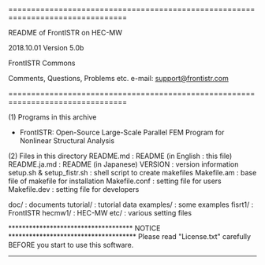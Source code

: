 ================================================================================

  README of FrontISTR on HEC-MW

  2018.10.01  Version 5.0b

  FrontISTR Commons 

  Comments, Questions, Problems etc.
    e-mail: support@frontistr.com

================================================================================

(1) Programs in this archive
  - FrontISTR: Open-Source Large-Scale Parallel FEM Program for Nonlinear Structural Analysis

(2) Files in this directory
  README.md                   : README (in English : this file)
  README.ja.md                : README (in Japanese)
  VERSION                     : version information
  setup.sh & setup_fistr.sh   : shell script to create makefiles
  Makefile.am                 : base file of makefile for installation
  Makefile.conf               : setting file for users
  Makefile.dev                : setting file for developers

  doc/                        : documents
  tutorial/                   : tutorial data
  examples/                   : some examples
  fisrt1/                     : FrontISTR
  hecmw1/                     : HEC-MW
  etc/                        : various setting files

************************************ NOTICE *************************************
Please read "License.txt" carefully BEFORE you start to use this software.
*********************************************************************************
